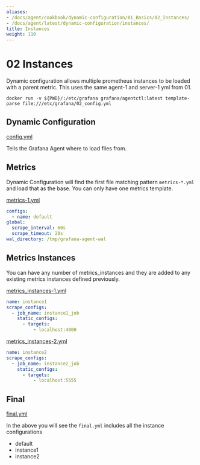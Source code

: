 ```yaml
---
aliases:
- /docs/agent/cookbook/dynamic-configuration/01_Basics/02_Instances/
- /docs/agent/latest/dynamic-configuration/instances/
title: Instances
weight: 110
---
```


# 02 Instances

Dynamic configuration allows multiple prometheus instances to be loaded with a parent metric. This uses
the same agent-1 and server-1 yml from 01.

`docker run -v ${PWD}/:/etc/grafana grafana/agentctl:latest template-parse file:///etc/grafana/02_config.yml`

## Dynamic Configuration

[config.yml](https://github.com/grafana/agent/blob/main/docs/sources/cookbook/dynamic-configuration/01_Basics/02_config.yml)

Tells the Grafana Agent where to load files from.

## Metrics

Dynamic Configuration will find the first file matching pattern `metrics-*.yml` and load that as the base. You can only have one metrics template.

[metrics-1.yml](https://github.com/grafana/agent/blob/main/docs/sources/cookbook/dynamic-configuration/01_Basics/02_assets/metrics-1.yml)

```yaml
configs:
  - name: default
global:
  scrape_interval: 60s
  scrape_timeout: 20s
wal_directory: /tmp/grafana-agent-wal
```

## Metrics Instances

You can have any number of metrics_instances and they are added to any existing metrics instances defined previously.

[metrics_instances-1.yml](https://github.com/grafana/agent/blob/main/docs/sources/cookbook/dynamic-configuration/01_Basics/02_assets/metrics_instances-1.yml)

```yaml
name: instance1
scrape_configs:
  - job_name: instance1_job
    static_configs:
      - targets:
          - localhost:4000
```

[metrics_instances-2.yml](https://github.com/grafana/agent/blob/main/docs/sources/cookbook/dynamic-configuration/01_Basics/02_assets/metrics_instances-2.yml)

```yaml
name: instance2
scrape_configs:
  - job_name: instance2_job
    static_configs:
      - targets:
          - localhost:5555
```

## Final

[final.yml](https://github.com/grafana/agent/blob/main/docs/sources/cookbook/dynamic-configuration/01_Basics/01_assets/final.yml)

In the above you will see the `final.yml` includes all the instance configurations
- default
- instance1
- instance2

